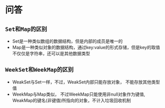 # 问答
## `Set和Map的区别`
- Set是一种类似数组的数据结构，但是内部的成员是唯一的
- Map是一种类似对象的数据结构，通过key:value的形式存储，但是key的取值不仅仅是字符串，还可以是其他数据类型

## `WeekSet和WeekMap的区别`
- WeakSet与Set一样，不过，WeakSet内部只能存放对象， 不能存放其他类型值
- WeekMap与Map类似， 不过WeekMap只能使用非null对象作为键值, WeakMap的键名(非键值)所指向的对象，不计入垃圾回收机制
